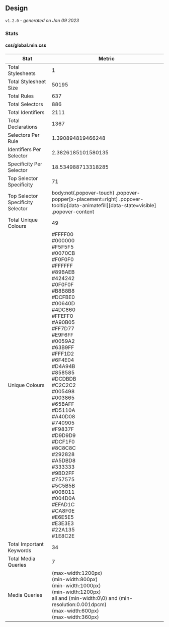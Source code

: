 ## Design
`v1.2.0` - *generated on Jan 09 2023*
### Stats
#### css/global.min.css
|Stat|Metric|
|---|---|
|Total Stylesheets|1|
|Total Stylesheet Size|50195|
|Total Rules|637|
|Total Selectors|886|
|Total Identifiers|2111|
|Total Declarations|1367|
|Selectors Per Rule|1.390894819466248|
|Identifiers Per Selector|2.3826185101580135|
|Specificity Per Selector|18.534988713318285|
|Top Selector Specificity|71|
|Top Selector Specificity Selector|body:not(.popover-touch) .popover-popper[x-placement=right] .popover-tooltip[data-animatefill][data-state=visible] .popover-content|
|Total Unique Colours|49|
|Unique Colours|#FFFF00<br/>#000000<br/>#F5F5F5<br/>#0070CB<br/>#F0F0F0<br/>#FFFFFF<br/>#89BAEB<br/>#424242<br/>#0F0F0F<br/>#B8B8B8<br/>#DCFBE0<br/>#00640D<br/>#4DC860<br/>#FFEFF0<br/>#A90B05<br/>#FF7D77<br/>#E9F6FF<br/>#0059A2<br/>#63B9FF<br/>#FFF1D2<br/>#6F4E04<br/>#D4A94B<br/>#858585<br/>#DCDBDB<br/>#C2C2C2<br/>#005498<br/>#003865<br/>#65BAFF<br/>#D5110A<br/>#A40D08<br/>#740905<br/>#F9837F<br/>#D9D9D9<br/>#DCF1F0<br/>#8C8C8C<br/>#292828<br/>#A5DBD8<br/>#333333<br/>#9BD2FF<br/>#757575<br/>#5C5B5B<br/>#008011<br/>#004D0A<br/>#EFAD1C<br/>#CA8F0E<br/>#E6E5E5<br/>#E3E3E3<br/>#22A135<br/>#1E8C2E|
|Total Important Keywords|34|
|Total Media Queries|7|
|Media Queries|(max-width:1200px)<br/>(min-width:800px)<br/>(min-width:1000px)<br/>(min-width:1200px)<br/>all and (min-width:0\0) and (min-resolution:0.001dpcm)<br/>(max-width:600px)<br/>(max-width:360px)|